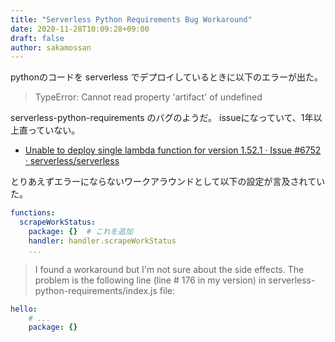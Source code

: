 ```yaml
---
title: "Serverless Python Requirements Bug Workaround"
date: 2020-11-28T10:09:28+09:00
draft: false
author: sakamossan
---
```


pythonのコードを serverless でデプロイしているときに以下のエラーが出た。

> TypeError: Cannot read property 'artifact' of undefined

serverless-python-requirements のバグのようだ。
issueになっていて、1年以上直っていない。

- [Unable to deploy single lambda function for version 1.52.1 · Issue #6752 · serverless/serverless](https://github.com/serverless/serverless/issues/6752)

とりあえずエラーにならないワークアラウンドとして以下の設定が言及されていた。

```yaml
functions:
  scrapeWorkStatus:
    package: {}  # これを追加
    handler: handler.scrapeWorkStatus
    ...
```

> I found a workaround but I'm not sure about the side effects.
> The problem is the following line (line # 176 in my version) in serverless-python-requirements/index.js file:

```yaml
hello:
    # ...
    package: {}
```
